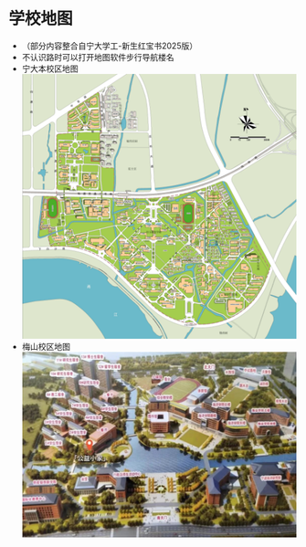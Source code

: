 # 学校地图
- （部分内容整合自宁大学工-新生红宝书2025版）
- 不认识路时可以打开地图软件步行导航楼名
- 宁大本校区地图
![本部地图](./map1.png)
- 梅山校区地图
![梅山校区地图](./map2.PNG)



